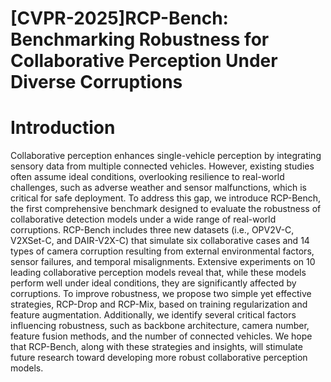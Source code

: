# [CVPR-2025]RCP-Bench: Benchmarking Robustness for Collaborative Perception Under Diverse Corruptions
# Introduction
Collaborative perception enhances single-vehicle perception by integrating sensory data from multiple connected vehicles. However, existing studies often assume ideal conditions, overlooking resilience to real-world challenges, such as adverse weather and sensor malfunctions, which is critical for safe deployment. To address this gap, we introduce RCP-Bench, the first comprehensive benchmark designed to evaluate the robustness of collaborative detection models under a wide range of real-world corruptions. RCP-Bench includes three new datasets (i.e., OPV2V-C, V2XSet-C, and DAIR-V2X-C) that simulate six collaborative cases and 14 types of camera corruption resulting from external environmental factors, sensor failures, and temporal misalignments. 
Extensive experiments on 10 leading collaborative perception models reveal that, while these models perform well under ideal conditions, they are significantly affected by corruptions. To improve robustness, we propose two simple yet effective strategies, RCP-Drop and RCP-Mix, based on training regularization and feature augmentation. Additionally, we identify several critical factors influencing robustness, such as backbone architecture, camera number, feature fusion methods, and the number of connected vehicles. We hope that RCP-Bench, along with these strategies and insights, will stimulate future research toward developing more robust collaborative perception models.
